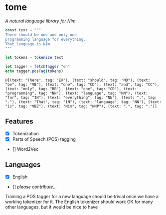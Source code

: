 # tome

*A natural language library for Nim.*

```Nim
const text = """
There should be one and only one
programming language for everything. 
That language is Nim.
"""

let tokens = tokenize text

let tagger = fetchTagger "en"
echo tagger.posTag(tokens)
```

```
@[(text: "There", tag: "EX"), (text: "should", tag: "MD"), (text: "be", tag: "VB"), (text: "one", tag: "CD"), (text: "and", tag: "CC"), (text: "only", tag: "RB"), (text: "one", tag: "CD"), (text: "programming", tag: "NN"), (text: "language", tag: "NN"), (text: "for", tag: "IN"), (text: "everything", tag: "NN"), (text: ".", tag: "."), (text: "That", tag: "IN"), (text: "language", tag: "NN"), (text: "is", tag: "VBZ"), (text: "Nim", tag: "NNP"), (text: ".", tag: ".")]
```

## Features

- [x] Tokenization
- [x] Parts of Speech (POS) tagging
- [] Word2Vec

## Languages

- [x] English
- [] *please contribute...*

Training a POS tagger for a new language should be trivial once we have a working tokenizer for it. The English tokenizer should work OK for many other languages, but it would be nice to have